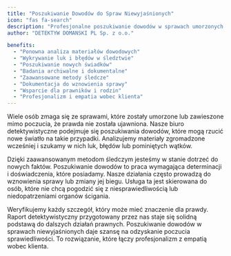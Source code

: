 ```yaml
---
title: "Poszukiwanie Dowodów do Spraw Niewyjaśnionych"
icon: "fas fa-search"
description: "Profesjonalne poszukiwanie dowodów w sprawach umorzonych lub zawieszonych. Analiza materiałów, wykrywanie luk i błędów, poszukiwanie świadków. Raporty dla prawników i pełne wsparcie dla rodzin."
author: "DETEKTYW DOMANSKI PL Sp. z o.o."

benefits:
  - "Ponowna analiza materiałów dowodowych"
  - "Wykrywanie luk i błędów w śledztwie"
  - "Poszukiwanie nowych świadków"
  - "Badania archiwalne i dokumentalne"
  - "Zaawansowane metody śledcze"
  - "Dokumentacja do wznowienia sprawy"
  - "Wsparcie dla prawników i rodzin"
  - "Profesjonalizm i empatia wobec klienta"
---
```


Wiele osób zmaga się ze sprawami, które zostały umorzone lub zawieszone mimo poczucia, że prawda nie została ujawniona. Nasze biuro detektywistyczne podejmuje się poszukiwania dowodów, które mogą rzucić nowe światło na takie przypadki. Analizujemy materiały zgromadzone wcześniej i szukamy w nich luk, błędów lub pominiętych wątków.

Dzięki zaawansowanym metodom śledczym jesteśmy w stanie dotrzeć do nowych faktów. Poszukiwanie dowodów to praca wymagająca determinacji i doświadczenia, które posiadamy. Nasze działania często prowadzą do wznowienia sprawy lub zmiany jej biegu. Usługa ta jest skierowana do osób, które nie chcą pogodzić się z niesprawiedliwością lub niedopatrzeniami organów ścigania.

Weryfikujemy każdy szczegół, który może mieć znaczenie dla prawdy. Raport detektywistyczny przygotowany przez nas staje się solidną podstawą do dalszych działań prawnych. Poszukiwanie dowodów w sprawach niewyjaśnionych daje szansę na odzyskanie poczucia sprawiedliwości. To rozwiązanie, które łączy profesjonalizm z empatią wobec klienta.
